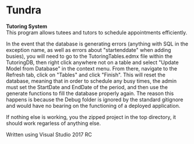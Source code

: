 # Tundra
<strong>Tutoring System</strong><br>
This program allows tutees and tutors to schedule appointments efficiently.

In the event that the database is generating errors (anything with SQL in the exception name, as well as errors about "startenddate" when adding busies), you will need to go to the TutoringTables.edmx file within the TutoringDB, then right click anywhere not on a table and select "Update Model from Database" in the context menu. From there, navigate to the Refresh tab, click on "Tables" and click "Finish". This will reset the database, meaning that in order to schedule any busy times, the admin must set the StartDate and EndDate of the period, and then use the generate functions to fill the database properly again. The reason this happens is because the Debug folder is ignored by the standard gitignore and would have no bearing on the functioning of a deployed application.

If nothing else is working, you the zipped project in the top directory, it should work regarless of anything else. 

Written using Visual Studio 2017 RC
